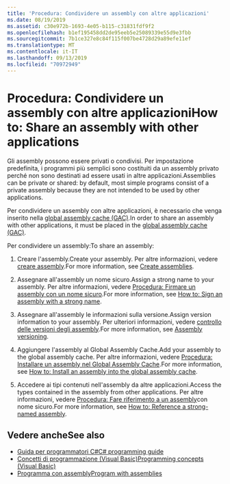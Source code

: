 ```yaml
---
title: 'Procedura: Condividere un assembly con altre applicazioni'
ms.date: 08/19/2019
ms.assetid: c30e972b-1693-4e05-b115-c31831fdf9f2
ms.openlocfilehash: b1ef195458dd2de95eeb5e25089339e55d9e3fbb
ms.sourcegitcommit: 7b1ce327e8c84f115f007be4728d29a89efe11ef
ms.translationtype: MT
ms.contentlocale: it-IT
ms.lasthandoff: 09/13/2019
ms.locfileid: "70972949"
---
```

# <a name="how-to-share-an-assembly-with-other-applications"></a><span data-ttu-id="ed96c-102">Procedura: Condividere un assembly con altre applicazioni</span><span class="sxs-lookup"><span data-stu-id="ed96c-102">How to: Share an assembly with other applications</span></span>
<span data-ttu-id="ed96c-103">Gli assembly possono essere privati o condivisi. Per impostazione predefinita, i programmi più semplici sono costituiti da un assembly privato perché non sono destinati ad essere usati in altre applicazioni.</span><span class="sxs-lookup"><span data-stu-id="ed96c-103">Assemblies can be private or shared: by default, most simple programs consist of a private assembly because they are not intended to be used by other applications.</span></span>  

<span data-ttu-id="ed96c-104">Per condividere un assembly con altre applicazioni, è necessario che venga inserito nella [global assembly cache (GAC)](gac.md).</span><span class="sxs-lookup"><span data-stu-id="ed96c-104">In order to share an assembly with other applications, it must be placed in the [global assembly cache (GAC)](gac.md).</span></span>  
  
<span data-ttu-id="ed96c-105">Per condividere un assembly:</span><span class="sxs-lookup"><span data-stu-id="ed96c-105">To share an assembly:</span></span>
  
1. <span data-ttu-id="ed96c-106">Creare l'assembly.</span><span class="sxs-lookup"><span data-stu-id="ed96c-106">Create your assembly.</span></span> <span data-ttu-id="ed96c-107">Per altre informazioni, vedere [creare assembly](../../standard/assembly/create.md).</span><span class="sxs-lookup"><span data-stu-id="ed96c-107">For more information, see [Create assemblies](../../standard/assembly/create.md).</span></span>  
  
2. <span data-ttu-id="ed96c-108">Assegnare all'assembly un nome sicuro.</span><span class="sxs-lookup"><span data-stu-id="ed96c-108">Assign a strong name to your assembly.</span></span> <span data-ttu-id="ed96c-109">Per altre informazioni, vedere [Procedura: Firmare un assembly con un nome sicuro](../../standard/assembly/sign-strong-name.md).</span><span class="sxs-lookup"><span data-stu-id="ed96c-109">For more information, see [How to: Sign an assembly with a strong name](../../standard/assembly/sign-strong-name.md).</span></span>  
  
3. <span data-ttu-id="ed96c-110">Assegnare all'assembly le informazioni sulla versione.</span><span class="sxs-lookup"><span data-stu-id="ed96c-110">Assign version information to your assembly.</span></span> <span data-ttu-id="ed96c-111">Per ulteriori informazioni, vedere [controllo delle versioni degli assembly](../../standard/assembly/versioning.md).</span><span class="sxs-lookup"><span data-stu-id="ed96c-111">For more information, see [Assembly versioning](../../standard/assembly/versioning.md).</span></span>  
  
4. <span data-ttu-id="ed96c-112">Aggiungere l'assembly al Global Assembly Cache.</span><span class="sxs-lookup"><span data-stu-id="ed96c-112">Add your assembly to the global assembly cache.</span></span> <span data-ttu-id="ed96c-113">Per altre informazioni, vedere [Procedura: Installare un assembly nel Global Assembly Cache](install-assembly-into-gac.md).</span><span class="sxs-lookup"><span data-stu-id="ed96c-113">For more information, see [How to: Install an assembly into the global assembly cache](install-assembly-into-gac.md).</span></span>  
  
5. <span data-ttu-id="ed96c-114">Accedere ai tipi contenuti nell'assembly da altre applicazioni.</span><span class="sxs-lookup"><span data-stu-id="ed96c-114">Access the types contained in the assembly from other applications.</span></span> <span data-ttu-id="ed96c-115">Per altre informazioni, vedere [Procedura: Fare riferimento a un assembly](../../standard/assembly/reference-strong-named.md)con nome sicuro.</span><span class="sxs-lookup"><span data-stu-id="ed96c-115">For more information, see [How to: Reference a strong-named assembly](../../standard/assembly/reference-strong-named.md).</span></span>  
  
## <a name="see-also"></a><span data-ttu-id="ed96c-116">Vedere anche</span><span class="sxs-lookup"><span data-stu-id="ed96c-116">See also</span></span>

- [<span data-ttu-id="ed96c-117">Guida per programmatori C#</span><span class="sxs-lookup"><span data-stu-id="ed96c-117">C# programming guide</span></span>](../../../api/index.md)
- [<span data-ttu-id="ed96c-118">Concetti di programmazione (Visual Basic)</span><span class="sxs-lookup"><span data-stu-id="ed96c-118">Programming concepts (Visual Basic)</span></span>](../../../api/index.md)
- [<span data-ttu-id="ed96c-119">Programma con assembly</span><span class="sxs-lookup"><span data-stu-id="ed96c-119">Program with assemblies</span></span>](../../standard/assembly/program.md)
